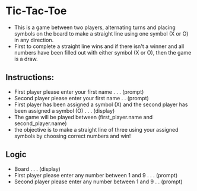 # Tic-Tac-Toe

- This is a game between two players, alternating turns and placing symbols on the board to make a straight line using one symbol (X or O) in any direction.
- First to complete a straight line wins and if there isn't a winner and all numbers have been filled out with either symbol (X or O), then the game is a draw.

## Instructions:
- First player please enter your first name . . . (prompt)
- Second player please enter your first name . . (prompt)
- First player has been assigned a symbol (X) and the second player has been assigned a symbol (O) . . . (display)
- The game will be played between (first_player.name and second_player.name)
- the objective is to make a straight line of three using your assigned symbols by choosing correct numbers and win!

## Logic
- Board . . . (display)
- First player please enter any number between 1 and 9 . . . (prompt)
- Second player please enter any number between 1 and 9 . . (prompt)
